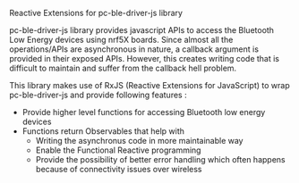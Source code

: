 Reactive Extensions for pc-ble-driver-js library

pc-ble-driver-js library provides javascript APIs to access the Bluetooth Low Energy devices using nrf5X boards. Since almost all the
operations/APIs are asynchronous in nature, a callback argument is provided in their exposed APIs. However, this creates writing code that is
difficult to maintain and suffer from the callback hell problem.

This library makes use of RxJS (Reactive Extensions for JavaScript) to wrap pc-ble-driver-js and provide following features :

* Provide higher level functions for accessing Bluetooth low energy devices
* Functions return Observables that help with
    * Writing the asynchronus code in more maintainable way
    * Enable the Functional Reactive programming
    * Provide the possibility of better error handling which often happens because of connectivity issues over wireless
    
